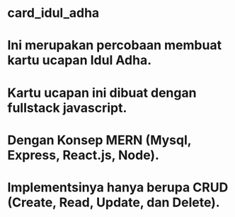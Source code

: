 # card_idul_adha
# Ini merupakan percobaan membuat kartu ucapan Idul Adha.
# Kartu ucapan ini dibuat dengan fullstack javascript.
# Dengan Konsep MERN (Mysql, Express, React.js, Node).
# Implementsinya hanya berupa CRUD (Create, Read, Update, dan Delete).
